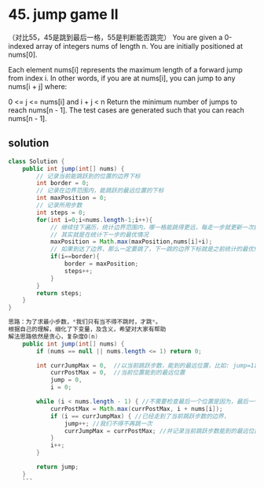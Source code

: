 # 45. jump game II
（对比55，45是跳到最后一格，55是判断能否跳完）
You are given a 0-indexed array of integers nums of length n. You are initially positioned at nums[0].

Each element nums[i] represents the maximum length of a forward jump from index i. In other words, if you are at nums[i], you can jump to any nums[i + j] where:

0 <= j <= nums[i] and
i + j < n
Return the minimum number of jumps to reach nums[n - 1]. The test cases are generated such that you can reach nums[n - 1].

## solution
```java
class Solution {
    public int jump(int[] nums) {
        // 记录当前能跳跃到的位置的边界下标
        int border = 0;
        // 记录在边界范围内，能跳跃的最远位置的下标
        int maxPosition = 0;
        // 记录所用步数
        int steps = 0;
        for(int i=0;i<nums.length-1;i++){
            // 继续往下遍历，统计边界范围内，哪一格能跳得更远，每走一步就更新一次能跳跃的最远位置下标
            // 其实就是在统计下一步的最优情况
            maxPosition = Math.max(maxPosition,nums[i]+i);
            // 如果到达了边界，那么一定要跳了，下一跳的边界下标就是之前统计的最优情况maxPosition，并且步数加1
            if(i==border){
                border = maxPosition;
                steps++;
            }
        }
        return steps;
    }
}
```

```java
思路：为了求最小步数，*我们只有当不得不跳时，才跳*。
根据自己的理解，细化了下变量，及含义，希望对大家有帮助
解法思路依然是贪心，复杂度O(n)
    public int jump(int[] nums) {
        if (nums == null || nums.length <= 1) return 0;

        int currJumpMax = 0,  //以当前跳跃步数，能到的最远位置，比如: jump=1跳一次时，最远能到下标currJumpMax=2
            currPostMax = 0,  //当前位置能到的最远位置
            jump = 0,
            i = 0;

        while (i < nums.length - 1) { //不需要检查最后一个位置是因为，最后一个位置我们不用跳了已经
            currPostMax = Math.max(currPostMax, i + nums[i]);
            if (i == currJumpMax) { //已经走到了当前跳跃步数的边界，
                jump++; //我们不得不再跳一次
                currJumpMax = currPostMax; //并记录当前跳跃步数能到的最远位置
            }
            i++;
        }

        return jump;
    }
    ```